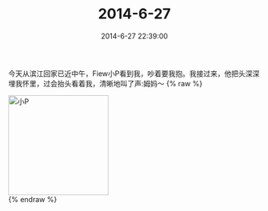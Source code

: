 ﻿---
title: "2014-6-27"
date: 2014-6-27 22:39:00
tags:
categories: 妈妈
---
今天从滨江回家已近中午，Fiew小P看到我，吵着要我抱。我接过来，他把头深深埋我怀里，过会抬头看着我，清晰地叫了声:姆妈～
{% raw %}
<div style="width:500 px">
<div style="float:left; width:100 px"><img src="/images/微信图片_20171010152938.jpg" width="200" alt="小P"></div>
<div style="clear:both"></div>
</div>
{% endraw %}